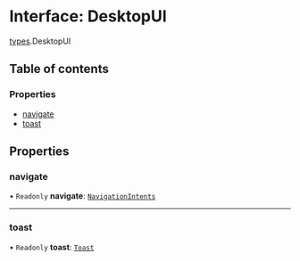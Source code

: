 # Interface: DesktopUI

[types](../modules/types.md).DesktopUI

## Table of contents

### Properties

- [navigate](types.DesktopUI.md#navigate)
- [toast](types.DesktopUI.md#toast)

## Properties

### navigate

• `Readonly` **navigate**: [`NavigationIntents`](navigation_intents.NavigationIntents.md)

___

### toast

• `Readonly` **toast**: [`Toast`](toast.Toast.md)
